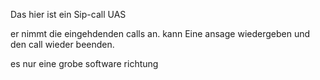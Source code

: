 Das hier ist ein Sip-call UAS 

er nimmt die eingehdenden calls an. 
kann Eine ansage wiedergeben und den call wieder beenden. 

es nur eine grobe software richtung 
